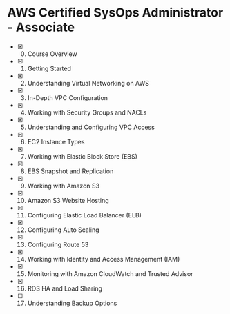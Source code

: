 # AWS Certified SysOps Administrator - Associate

- [x] 00. Course Overview
- [x] 01. Getting Started
- [x] 02. Understanding Virtual Networking on AWS
- [x] 03. In-Depth VPC Configuration
- [x] 04. Working with Security Groups and NACLs
- [x] 05. Understanding and Configuring VPC Access
- [x] 06. EC2 Instance Types
- [x] 07. Working with Elastic Block Store (EBS)
- [x] 08. EBS Snapshot and Replication
- [x] 09. Working with Amazon S3
- [x] 10. Amazon S3 Website Hosting
- [x] 11. Configuring Elastic Load Balancer (ELB)
- [x] 12. Configuring Auto Scaling
- [x] 13. Configuring Route 53
- [x] 14. Working with Identity and Access Management (IAM)
- [x] 15. Monitoring with Amazon CloudWatch and Trusted Advisor
- [x] 16. RDS HA and Load Sharing
- [ ] 17. Understanding Backup Options
